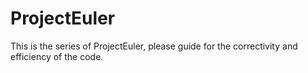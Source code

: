 # ProjectEuler
This is the series of ProjectEuler, please guide for the correctivity and efficiency of the code.
